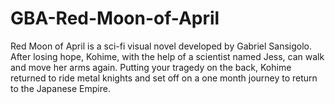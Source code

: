 # GBA-Red-Moon-of-April
Red Moon of April is a sci-fi visual novel developed by Gabriel Sansigolo. After losing hope, Kohime, with the help of a scientist named Jess, can walk and move her arms again. Putting your tragedy on the back, Kohime returned to ride metal knights and set off on a one month journey to return to the Japanese Empire. 

